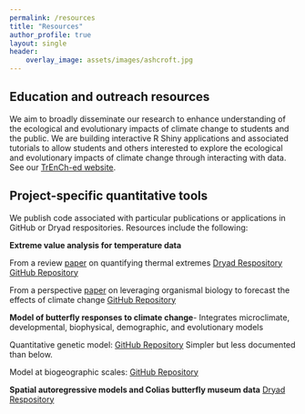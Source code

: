 ```yaml
---
permalink: /resources
title: "Resources"
author_profile: true
layout: single
header:
    overlay_image: assets/images/ashcroft.jpg
---
```


## Education and outreach resources
We aim to broadly disseminate our research to enhance understanding of the ecological and evolutionary impacts of climate change to students and the public. We are building interactive R Shiny applications and associated tutorials to allow students and others interested to explore the ecological and evolutionary impacts of climate change through interacting with data. See our [TrEnCh-ed website](https://trench-ed.github.io/).

## Project-specific quantitative tools
We publish code associated with particular publications or applications in GitHub or Dryad respositories. Resources include the following:

**Extreme value analysis for temperature data** 

From a review [paper](https://royalsocietypublishing.org/doi/10.1098/rstb.2016.0147) on quantifying thermal extremes 
[Dryad Respository](https://datadryad.org/resource/doi:10.5061/dryad.5jg20) 
[GitHub Repository](https://github.com/lbuckley/ExtremesPTRSb)

From a perspective [paper](https://academic.oup.com/icb/article/58/1/38/4986977) on leveraging organismal biology to forecast the effects of climate change
[GitHub Repository](https://github.com/lbuckley/ClimateBiology)

**Model of butterfly responses to climate change**- Integrates microclimate, developmental, biophysical, demographic, and evolutionary models

Quantitative genetic model: [GitHub Repository](https://github.com/lbuckley/ColiasEvolution) Simpler but less documented than below.

Model at biogeographic scales: [GitHub Repository](https://github.com/lbuckley/ColiasBiogeog)

**Spatial autoregressive models and Colias butterfly museum data**
[Dryad Respository](https://datadryad.org/resource/doi:10.5061/dryad.f448b91)
